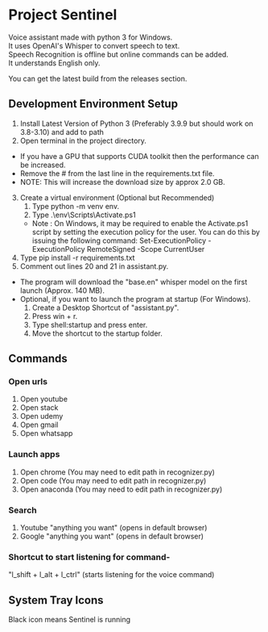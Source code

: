# Project Sentinel

Voice assistant made with python 3 for Windows.  
It uses OpenAI's Whisper to convert speech to text.  
Speech Recognition is offline but online commands can be added.  
It understands English only.

You can get the latest build from the releases section.

## Development Environment Setup

1. Install Latest Version of Python 3 (Preferably 3.9.9 but should work on 3.8-3.10) and add to path
2. Open terminal in the project directory.

- If you have a GPU that supports CUDA toolkit then the performance can be increased.
- Remove the # from the last line in the requirements.txt file.
- NOTE: This will increase the download size by approx 2.0 GB.

3. Create a virtual environment (Optional but Recommended)
   1. Type python -m venv env.
   2. Type .\env\Scripts\Activate.ps1
   - Note : On Windows, it may be required to enable the Activate.ps1 script by setting the execution policy for the user. You can do this by issuing the following command: Set-ExecutionPolicy -ExecutionPolicy RemoteSigned -Scope CurrentUser
4. Type pip install -r requirements.txt
5. Comment out lines 20 and 21 in assistant.py.

- The program will download the "base.en" whisper model on the first launch (Approx. 140 MB).
- Optional, if you want to launch the program at startup (For Windows).
  1. Create a Desktop Shortcut of "assistant.py".
  2. Press win + r.
  3. Type shell:startup and press enter.
  4. Move the shortcut to the startup folder.

## Commands

### Open urls

1. Open youtube
2. Open stack
3. Open udemy
4. Open gmail
5. Open whatsapp

### Launch apps

1. Open chrome (You may need to edit path in recognizer.py)
2. Open code (You may need to edit path in recognizer.py)
3. Open anaconda (You may need to edit path in recognizer.py)

### Search

1. Youtube "anything you want" (opens in default browser)
2. Google "anything you want" (opens in default browser)

### Shortcut to start listening for command-

"l_shift + l_alt + l_ctrl" (starts listening for the voice command)

## System Tray Icons

Black icon means Sentinel is running
